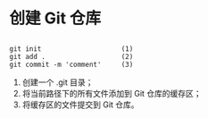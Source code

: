 # 创建 Git 仓库

## 

```shell
git init                    (1)
git add .                   (2)
git commit -m 'comment'     (3)
```

1. 创建一个 .git 目录；
2. 将当前路径下的所有文件添加到 Git 仓库的缓存区；
3. 将缓存区的文件提交到 Git 仓库。
